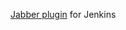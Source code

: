 [Jabber plugin] for Jenkins

[Jabber plugin]: https://wiki.jenkins-ci.org/display/JENKINS/Jabber+Plugin
